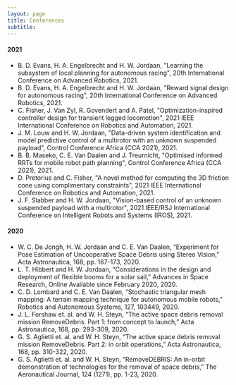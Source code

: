 ```yaml
---
layout: page
title: Conferences
subtitle: 
---
```


#### 2021
- B. D. Evans, H. A. Engelbrecht and H. W. Jordaan, "Learning the subsystem of local planning for autonomous racing", 20th International Conference on Advanced Robotics, 2021.
- B. D. Evans, H. A. Engelbrecht and H. W. Jordaan, "Reward signal design for autonomous racing", 20th International Conference on Advanced Robotics, 2021.
- C. Fisher, J. Van Zyl, R. Govendert and A. Patel, "Optimization-inspired controller design for transient legged locomotion", 2021 IEEE International Conference on Robotics and Automation, 2021.
- J. M. Louw and H. W. Jordaan, "Data-driven system identification and model predictive control of a
multirotor with an unknown suspended payload", Control Conference Africa (CCA 2021), 2021.
- B. B. Maseko, C. E. Van Daalen and J. Treurnicht, "Optimised informed RRTs for mobile robot path planning", Control Conference Africa (CCA 2021), 2021.
- D. Pretorius and C. Fisher, "A novel method for computing the 3D friction cone using complimentary constraints", 2021 IEEE International Conference on Robotics and Automation, 2021.
- J. F. Slabber and H. W. Jordaan, "Vision-based control of an unknown suspended payload with a multirotor", 2021 IEEE/RSJ International Conference on Intelligent Robots and Systems (IROS), 2021.


#### 2020

- W. C. De Jongh, H. W. Jordaan and C. E. Van Daalen, “Experiment for Pose Estimation of Uncooperative Space Debris using Stereo Vision,” Acta Astronautica, 168, pp. 167-173, 2020.
- L. T. Hibbert and H. W. Jordaan, “Considerations in the design and deployment of flexible booms for a solar sail,” Advances in Space Research, Online Available since February 2020, 2020.
- C. D. Lombard and C. E. Van Daalen, “Stochastic triangular mesh mapping: A terrain mapping technique for autonomous mobile robots,” Robotics and Autonomous Systems, 127, 103449, 2020.
- J. L. Forshaw et. al. and W. H. Steyn, “The active space debris removal mission RemoveDebris. Part 1: from concept to launch,” Acta Astronautica, 168, pp. 293-309, 2020.
- G. S. Aglietti et. al. and W. H. Steyn, “The active space debris removal mission RemoveDebris. Part 2: in orbit operations,” Acta Astronautica, 168, pp. 310-322, 2020.
- G. S. Aglietti et. al. and W. H. Steyn, “RemoveDEBRIS: An in-orbit demonstration of technologies for the removal of space debris,” The Aeronautical Journal, 124 (1271), pp. 1-23, 2020.
